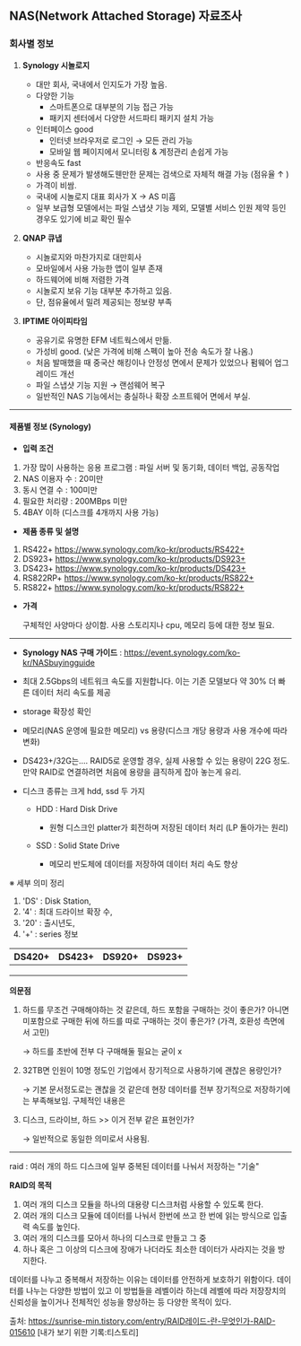 ## NAS(Network Attached Storage) 자료조사



### 회사별 정보

1. **Synology 시놀로지**
   - 대만 회사, 국내에서 인지도가 가장 높음.
   - 다양한 기능
     - 스마트폰으로 대부분의 기능 접근 가능
     - 패키지 센터에서 다양한 서드파티 패키지 설치 가능
   - 인터페이스 good
     - 인터넷 브라우저로 로그인 → 모든 관리 가능
     - 모바일 웹 페이지에서 모니터링 & 계정관리 손쉽게 가능
   - 반응속도 fast
   - 사용 중 문제가 발생해도웬만한 문제는 검색으로 자체적 해결 가능 (점유율 ↑ )
   - 가격이 비쌈.
   - 국내에 시놀로지 대표 회사가 X → AS 미흡
   - 일부 보급형 모델에서는 파일 스냅샷 기능 제외, 모델별 서비스 인원 제약 등인 경우도 있기에 비교 확인 필수



2. **QNAP 큐냅**
   - 시놀로지와 마찬가지로 대만회사
   - 모바일에서 사용 가능한 앱이 일부 존재
   - 하드웨어에 비해 저렴한 가격
   - 시놀로지 보유 기능 대부분 추가하고 있음.
   - 단, 점유율에서 밀려 제공되는 정보량 부족



3. **IPTIME 아이피타임**
   - 공유기로 유명한 EFM 네트웍스에서 만듦.
   - 가성비 good. (낮은 가격에 비해 스펙이 높아 전송 속도가 잘 나옴.)
   - 처음 발매했을 때 중국산 해킹이나 안정성 면에서 문제가 있었으나 펌웨어 업그레이드 개선
   - 파일 스냅샷 기능 지원 → 랜섬웨어 복구
   - 일반적인 NAS 기능에서는 충실하나 확장 소프트웨어 면에서 부실.

---

#### 제품별 정보 (Synology)

- **입력 조건**

1)   가장 많이 사용하는 응용 프로그램 : 파일 서버 및 동기화, 데이터 백업, 공동작업
2)   NAS 이용자 수 : 20미만
3)   동시 연결 수 : 100미만
4)   필요한 처리량 : 200MBps 미만
5)   4BAY 이하 (디스크를 4개까지 사용 가능)



- **제품 종류 및 설명**

1. RS422+  https://www.synology.com/ko-kr/products/RS422+
2. DS923+  https://www.synology.com/ko-kr/products/DS923+
3. DS423+  https://www.synology.com/ko-kr/products/DS423+
4. RS822RP+  https://www.synology.com/ko-kr/products/RS822+
5. RS822+  https://www.synology.com/ko-kr/products/RS822+



- **가격**

  구체적인 사양마다 상이함. 사용 스토리지나 cpu, 메모리 등에 대한 정보 필요.

---

- **Synology NAS 구매 가이드**
  : https://event.synology.com/ko-kr/NASbuyingguide


- 최대 2.5Gbps의 네트워크 속도를 지원합니다. 이는 기존 모델보다 약 30% 더 빠른 데이터 처리 속도를 제공

- storage 확장성 확인

- 메모리(NAS 운영에 필요한 메모리) vs 용량(디스크 개당 용량과 사용 개수에 따라 변화)

- DS423+/32G는…. RAID5로 운영할 경우, 실제 사용할 수 있는 용량이 22G 정도. 만약 RAID로 연결하려면 처음에 용량을 큼직하게 잡아 놓는게 유리.

- 디스크 종류는 크게 hdd, ssd 두 가지

  - HDD : Hard Disk Drive 

    - 원형 디스크인 platter가 회전하며 저장된 데이터 처리 (LP 돌아가는 원리)

  - SSD : Solid State Drive

    - 메모리 반도체에 데이터를 저장하여 데이터 처리 속도 향상

      



※ 세부 의미 정리

1)   'DS' : Disk Station, 
2)   '4' : 최대 드라이브 확장 수, 
3)   '20' : 출시년도, 
4)   '+' : series 정보

| DS420+ | DS423+ | DS920+ | DS923+ |
| ------ | ------ | ------ | ------ |
|        |        |        |        |
|        |        |        |        |
|        |        |        |        |

**의문점**

1. 하드를 무조건 구매해야하는 것 같은데, 하드 포함을 구매하는 것이 좋은가? 아니면 미포함으로 구매한 뒤에 하드를 따로 구매하는 것이 좋은가? (가격, 호환성 측면에서 고민)

   → 하드를 초반에 전부 다 구매해둘 필요는 굳이 x

2. 32TB면 인원이 10명 정도인 기업에서 장기적으로 사용하기에 괜찮은 용량인가?

   → 기본 문서정도로는 괜찮을 것 같은데 현장 데이터를 전부 장기적으로 저장하기에는 부족해보임. 구체적인 내용은 

3. 디스크, 드라이브, 하드 >> 이거 전부 같은 표현인가?

   → 일반적으로 동일한 의미로서 사용됨.

---

raid : 여러 개의 하드 디스크에 일부 중복된 데이터를 나눠서 저장하는 "기술"

**RAID의 목적**

1. 여러 개의 디스크 모듈을 하나의 대용량 디스크처럼 사용할 수 있도록 한다.
2. 여러 개의 디스크 모듈에 데이터를 나눠서 한번에 쓰고 한 번에 읽는 방식으로 입출력 속도를 높인다.
3. 여러 개의 디스크를 모아서 하나의 디스크로 만들고 그 중 
5. 하나 혹은 그 이상의 디스크에 장애가 나더라도 최소한 데이터가 사라지는 것을 방지한다. 

데이터를 나누고 중복해서 저장하는 이유는 데이터를 안전하게 보호하기 위함이다. 데이터를 나누는 다양한 방법이 있고 이 방법들을 레벨이라 하는데 레벨에 따라 저장장치의 신뢰성을 높이거나 전체적인 성능을 향상하는 등 다양한 목적이 있다. 

출처: https://sunrise-min.tistory.com/entry/RAID레이드-란-무엇인가-RAID-015610 [내가 보기 위한 기록:티스토리]
